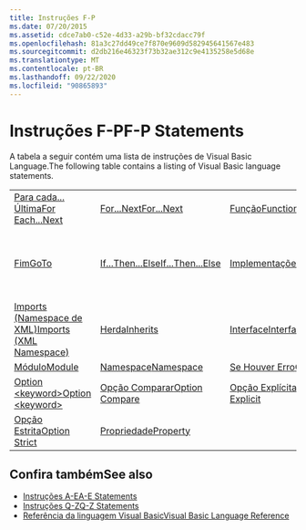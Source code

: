 ```yaml
---
title: Instruções F-P
ms.date: 07/20/2015
ms.assetid: cdce7ab0-c52e-4d33-a29b-bf32cdacc79f
ms.openlocfilehash: 81a3c27dd49ce7f870e9609d582945641567e483
ms.sourcegitcommit: d2db216e46323f73b32ae312c9e4135258e5d68e
ms.translationtype: MT
ms.contentlocale: pt-BR
ms.lasthandoff: 09/22/2020
ms.locfileid: "90865893"
---
```

# <a name="f-p-statements"></a><span data-ttu-id="84fbb-102">Instruções F-P</span><span class="sxs-lookup"><span data-stu-id="84fbb-102">F-P Statements</span></span>

<span data-ttu-id="84fbb-103">A tabela a seguir contém uma lista de instruções de Visual Basic Language.</span><span class="sxs-lookup"><span data-stu-id="84fbb-103">The following table contains a listing of Visual Basic language statements.</span></span>  
  
|||||  
|---|---|---|---|  
|[<span data-ttu-id="84fbb-104">Para cada... Última</span><span class="sxs-lookup"><span data-stu-id="84fbb-104">For Each...Next</span></span>](for-each-next-statement.md)|[<span data-ttu-id="84fbb-105">For...Next</span><span class="sxs-lookup"><span data-stu-id="84fbb-105">For...Next</span></span>](for-next-statement.md)|[<span data-ttu-id="84fbb-106">Função</span><span class="sxs-lookup"><span data-stu-id="84fbb-106">Function</span></span>](function-statement.md)|[<span data-ttu-id="84fbb-107">Obter</span><span class="sxs-lookup"><span data-stu-id="84fbb-107">Get</span></span>](get-statement.md)|  
|[<span data-ttu-id="84fbb-108">Fim</span><span class="sxs-lookup"><span data-stu-id="84fbb-108">GoTo</span></span>](goto-statement.md)|[<span data-ttu-id="84fbb-109">If...Then...Else</span><span class="sxs-lookup"><span data-stu-id="84fbb-109">If...Then...Else</span></span>](if-then-else-statement.md)|[<span data-ttu-id="84fbb-110">Implementações</span><span class="sxs-lookup"><span data-stu-id="84fbb-110">Implements</span></span>](implements-statement.md)|[<span data-ttu-id="84fbb-111">Imports (Namespace e Tipo do .NET)</span><span class="sxs-lookup"><span data-stu-id="84fbb-111">Imports (.NET Namespace and Type)</span></span>](imports-statement-net-namespace-and-type.md)|  
|[<span data-ttu-id="84fbb-112">Imports (Namespace de XML)</span><span class="sxs-lookup"><span data-stu-id="84fbb-112">Imports (XML Namespace)</span></span>](imports-statement-xml-namespace.md)|[<span data-ttu-id="84fbb-113">Herda</span><span class="sxs-lookup"><span data-stu-id="84fbb-113">Inherits</span></span>](inherits-statement.md)|[<span data-ttu-id="84fbb-114">Interface</span><span class="sxs-lookup"><span data-stu-id="84fbb-114">Interface</span></span>](interface-statement.md)|[<span data-ttu-id="84fbb-115">Meio</span><span class="sxs-lookup"><span data-stu-id="84fbb-115">Mid</span></span>](mid-statement.md)|  
|[<span data-ttu-id="84fbb-116">Módulo</span><span class="sxs-lookup"><span data-stu-id="84fbb-116">Module</span></span>](module-statement.md)|[<span data-ttu-id="84fbb-117">Namespace</span><span class="sxs-lookup"><span data-stu-id="84fbb-117">Namespace</span></span>](namespace-statement.md)|[<span data-ttu-id="84fbb-118">Se Houver Erro</span><span class="sxs-lookup"><span data-stu-id="84fbb-118">On Error</span></span>](on-error-statement.md)|[<span data-ttu-id="84fbb-119">Operador</span><span class="sxs-lookup"><span data-stu-id="84fbb-119">Operator</span></span>](operator-statement.md)|  
|[<span data-ttu-id="84fbb-120">Option \<keyword></span><span class="sxs-lookup"><span data-stu-id="84fbb-120">Option \<keyword></span></span>](option-keyword-statement.md)|[<span data-ttu-id="84fbb-121">Opção Comparar</span><span class="sxs-lookup"><span data-stu-id="84fbb-121">Option Compare</span></span>](option-compare-statement.md)|[<span data-ttu-id="84fbb-122">Opção Explícita</span><span class="sxs-lookup"><span data-stu-id="84fbb-122">Option Explicit</span></span>](option-explicit-statement.md)|[<span data-ttu-id="84fbb-123">Opção Inferir</span><span class="sxs-lookup"><span data-stu-id="84fbb-123">Option Infer</span></span>](option-infer-statement.md)|  
|[<span data-ttu-id="84fbb-124">Opção Estrita</span><span class="sxs-lookup"><span data-stu-id="84fbb-124">Option Strict</span></span>](option-strict-statement.md)|[<span data-ttu-id="84fbb-125">Propriedade</span><span class="sxs-lookup"><span data-stu-id="84fbb-125">Property</span></span>](property-statement.md)|||  
  
## <a name="see-also"></a><span data-ttu-id="84fbb-126">Confira também</span><span class="sxs-lookup"><span data-stu-id="84fbb-126">See also</span></span>

- [<span data-ttu-id="84fbb-127">Instruções A-E</span><span class="sxs-lookup"><span data-stu-id="84fbb-127">A-E Statements</span></span>](a-e-statements.md)
- [<span data-ttu-id="84fbb-128">Instruções Q-Z</span><span class="sxs-lookup"><span data-stu-id="84fbb-128">Q-Z Statements</span></span>](q-z-statements.md)
- [<span data-ttu-id="84fbb-129">Referência da linguagem Visual Basic</span><span class="sxs-lookup"><span data-stu-id="84fbb-129">Visual Basic Language Reference</span></span>](../index.md)
